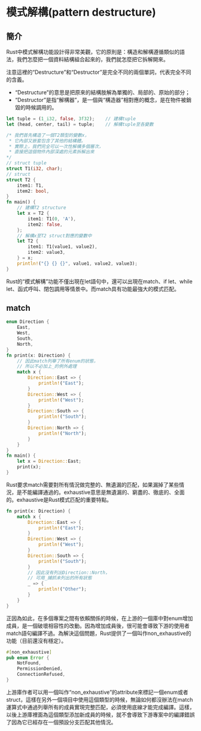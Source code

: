 # 模式解構\(pattern destructure\)

## 簡介

Rust中模式解構功能設計得非常美觀，它的原則是：構造和解構遵循類似的語法，我們怎麼把一個資料結構組合起來的，我們就怎麼把它拆解開來。

注意這裡的“Destructure”和“Destructor”是完全不同的兩個單詞，代表完全不同的含義。

* “Destructure”的意思是把原來的結構肢解為單獨的、局部的、原始的部分；
* “Destructor”是指“解構器”，是一個與“構造器”相對應的概念，是在物件被銷毀的時候調用的。

```rust
let tuple = (1_i32, false, 3f32);    // 建構tuple
let (head, center, tail) = tuple;    // 解構tuple至各變數
```

```rust
/* 我們首先構造了一個T2類型的變數x，
 * 它內部又嵌套包含了其他的結構體。
 * 實際上，我們完全可以一次性解構多個層次，
 * 直接把這個物件內部深處的元素拆解出來
*/
// struct tuple
struct T1(i32, char);
// struct
struct T2 {
    item1: T1,
    item2: bool,
}
fn main() {
    // 建構T2 structure
    let x = T2 {
        item1: T1(0, 'A'),
        item2: false,
    };
    // 解構x至T2 struct對應的變數中
    let T2 {
        item1: T1(value1, value2),
        item2: value3,
    } = x;
    println!("{} {} {}", value1, value2, value3);
}
```

Rust的“模式解構”功能不僅出現在let語句中，還可以出現在match、if let、while let、函式呼叫、閉包調用等情景中。而match具有功能最強大的模式匹配。

## match

```rust
enum Direction {
    East,
    West,
    South,
    North,
}
fn print(x: Direction) {
    // 因此match列舉了所有enum的狀態，
    // 所以不必加上_的例外處理
    match x {
        Direction::East => {
            println!("East");
        }
        Direction::West => {
            println!("West");
        }
        Direction::South => {
            println!("South");
        }
        Direction::North => {
            println!("North");
        }
    }
}
fn main() {
    let x = Direction::East;
    print(x);
}
```

Rust要求match需要對所有情況做完整的、無遺漏的匹配，如果漏掉了某些情況，是不能編譯通過的。exhaustive意思是無遺漏的、窮盡的、徹底的、全面的。exhaustive是Rust模式匹配的重要特點。

```rust
fn print(x: Direction) {
    match x {
        Direction::East => {
            println!("East");
        }
        Direction::West => {
            println!("West");
        }
        Direction::South => {
            println!("South");
        }
        // 因此沒有列出Direction::North，
        // 可用_捕抓未列出的所有狀態
        _ => {
            println!("Other");
        }
    }
}
```

正因為如此，在多個專案之間有依賴關係的時候，在上游的一個庫中對enum增加成員，是一個破壞相容性的改動。因為增加成員後，很可能會導致下游的使用者match語句編譯不過。為解決這個問題，Rust提供了一個叫作non\_exhaustive的功能（目前還沒有穩定）。

```rust
#[non_exhaustive]
pub enum Error {
    NotFound,
    PermissionDenied,
    ConnectionRefused,
}
```

上游庫作者可以用一個叫作“non\_exhaustive”的attribute來標記一個enum或者struct，這樣在另外一個項目中使用這個類型的時候，無論如何都沒辦法在match運算式中通過列舉所有的成員實現完整匹配，必須使用底線才能完成編譯。這樣，以後上游庫裡面為這個類型添加新成員的時候，就不會導致下游專案中的編譯錯誤了因為它已經存在一個預設分支匹配其他情況。



